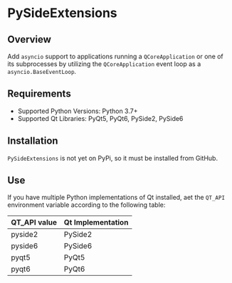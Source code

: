 # PySideExtensions

## Overview
Add `asyncio` support to applications running a `QCoreApplication` or one of its subprocesses by
utilizing the `QCoreApplication` event loop as a `asyncio.BaseEventLoop`.

## Requirements
* Supported Python Versions: Python 3.7+
* Supported Qt Libraries: PyQt5, PyQt6, PySide2, PySide6

## Installation

`PySideExtensions` is not yet on PyPi, so it must be installed from GitHub.


## Use

If you have multiple Python implementations of Qt installed, aet the `QT_API` environment variable according to the
following table:

| QT_API value | Qt Implementation |
| ------------ | ----------------- |
| pyside2 | PySide2 |
| pyside6 | PySide6 |
| pyqt5 | PyQt5 |
| pyqt6 | PyQt6 |

